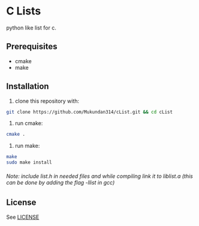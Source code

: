 # C Lists #

python like list for c.

## Prerequisites ##

* cmake
* make

## Installation ##

1. clone this repository with:
 ```sh
 git clone https://github.com/Mukundan314/cList.git && cd cList
 ```

1. run cmake:
 ```sh
 cmake .
 ```

1. run make:
 ```sh
 make
 sudo make install
 ```

###### Note: include list.h in needed files and while compiling link it to liblist.a (this can be done by adding the flag -llist in gcc) ######

## License ##

See [LICENSE](LICENSE)


